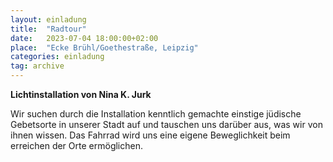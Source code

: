 ```yaml
---
layout: einladung
title:  "Radtour"
date:   2023-07-04 18:00:00+02:00
place:  "Ecke Brühl/Goethestraße, Leipzig"
categories: einladung
tag: archive
---
```


**Lichtinstallation von Nina K. Jurk**

Wir suchen durch die Installation kenntlich gemachte einstige jüdische Gebetsorte in unserer Stadt auf und tauschen uns darüber aus, was wir von ihnen wissen.
Das Fahrrad wird uns eine eigene Beweglichkeit beim erreichen der Orte ermöglichen.
